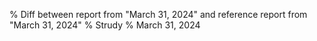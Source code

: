 % Diff between report from "March 31, 2024" and reference report from "March 31, 2024"
% Strudy
% March 31, 2024


